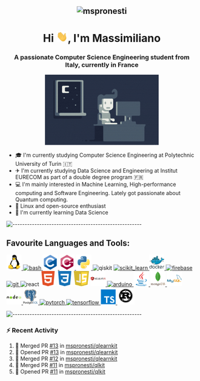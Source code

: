 <h2 align="center"><img src="https://komarev.com/ghpvc/?username=mspronesti&style=flat-square" alt="mspronesti" /></h2>

<h1 align="center">Hi <img src="https://raw.githubusercontent.com/ABSphreak/ABSphreak/master/gifs/Hi.gif" width="30px">, I'm Massimiliano </h1>
<h3 align="center">A passionate Computer Science Engineering student from Italy, currently in France </h3>
<p align="center">
  <img src="https://raw.githubusercontent.com/AVS1508/AVS1508/master/assets/Night-Coding.gif"/>
</p>

- 🎓 I'm currently studying Computer Science Engineering at Polytechnic University of Turin :it:
- ✈ I'm currently studying Data Science and Engineering at Institut EURECOM as part of a double degree program :fr:
- 💻  I'm mainly interested in Machine Learning, High-performance computing and Software Engineering. Lately got passionate about Quantum computing.
- :penguin: Linux and open-source enthusiast
- 🌱 I'm currently learning Data Science


![-----------------------------------------------------](https://raw.githubusercontent.com/andreasbm/readme/master/assets/lines/aqua.png)


## Favourite Languages and Tools:

<p align="left"> 
    
  <a href="https://www.linux.org/" target="_blank"> 
    <img src="https://raw.githubusercontent.com/devicons/devicon/master/icons/linux/linux-original.svg" alt="linux" width="40" height="40"/> 
  </a> 
  
  <a href="https://www.gnu.org/software/bash/" target="_blank"> 
    <img src="https://www.vectorlogo.zone/logos/gnu_bash/gnu_bash-icon.svg" alt="bash" width="40" height="40"/> 
  </a> 
  
  <a href="https://www.cprogramming.com/" target="_blank"> 
    <img src="https://raw.githubusercontent.com/devicons/devicon/master/icons/c/c-original.svg" alt="c" width="40" height="40"/>   </a> 
  
  <a href="https://www.w3schools.com/cpp/" target="_blank"> 
    <img src="https://raw.githubusercontent.com/devicons/devicon/master/icons/cplusplus/cplusplus-original.svg" alt="cplusplus" width="40" height="40"/> 
  </a> 
      <a href="https://www.python.org" target="_blank"> 
    <img src="https://raw.githubusercontent.com/devicons/devicon/master/icons/python/python-original.svg" alt="python" width="40" height="40"/> 
  </a> 
  
   <a>
   <img height="40" width="40" alt="qiskit" src="https://upload.wikimedia.org/wikipedia/commons/5/51/Qiskit-Logo.svg" />
  </a>
  
  <a href="https://scikit-learn.org/" target="_blank"> 
    <img src="https://upload.wikimedia.org/wikipedia/commons/0/05/Scikit_learn_logo_small.svg" alt="scikit_learn" width="40" height="40"/> 
  </a> 
  
  <a href="https://www.docker.com/" target="_blank"> 
    <img src="https://raw.githubusercontent.com/devicons/devicon/master/icons/docker/docker-original-wordmark.svg" alt="docker" width="40" height="40"/> 
  </a> 
  
  <a href="https://firebase.google.com/" target="_blank"> 
    <img src="https://www.vectorlogo.zone/logos/firebase/firebase-icon.svg" alt="firebase" width="40" height="40"/> 
  </a> 
  
  <a href="https://git-scm.com/" target="_blank"> 
    <img src="https://www.vectorlogo.zone/logos/git-scm/git-scm-icon.svg" alt="git" width="40" height="40"/> 
  </a> 
  <a>
    <img src="https://upload.wikimedia.org/wikipedia/commons/a/a7/React-icon.svg" alt="react" width="60" height="40"/>
  </a>
  <a>
    <img src="icons/html5.svg" height="40" width="40" alt="HTML" width="40px" height="40" />
 </a>
  
  <a>
     <img height="40" width="40" alt="CSS" width="26px" src="icons/css3.svg" />
 </a>
 
 <a>
   <img height="40" width="40" alt="JavaScript" width="26px" src="icons/js.svg" />
 </a>

  <a href="https://angular.io" target="_blank"> 
    <img src="https://raw.githubusercontent.com/devicons/devicon/master/icons/angularjs/angularjs-original-wordmark.svg" alt="angularjs" width="40" height="40"/> 
  </a> 
  
  <a href="https://www.arduino.cc/" target="_blank"> 
    <img src="https://cdn.worldvectorlogo.com/logos/arduino-1.svg" alt="arduino" width="40" height="40"/> 
  </a> 

  <a href="https://www.java.com" target="_blank"> 
    <img src="https://raw.githubusercontent.com/devicons/devicon/master/icons/java/java-original.svg" alt="java" width="40" height="40"/> 
  </a> 
  
   <a href="https://www.mongodb.com/" target="_blank">
     <img src="https://raw.githubusercontent.com/devicons/devicon/master/icons/mongodb/mongodb-original-wordmark.svg" alt="mongodb" width="40" height="40"/> 
  </a> 
  
  <a href="https://www.mysql.com/" target="_blank"> 
    <img src="https://raw.githubusercontent.com/devicons/devicon/master/icons/mysql/mysql-original-wordmark.svg" alt="mysql" width="40" height="40"/> 
  </a> 
  
 <a href="https://nodejs.org" target="_blank"> 
   <img src="https://raw.githubusercontent.com/devicons/devicon/master/icons/nodejs/nodejs-original-wordmark.svg" alt="nodejs" width="40" height="40"/>
 </a> 
  
 <a href="https://www.postgresql.org" target="_blank"> 
   <img src="https://raw.githubusercontent.com/devicons/devicon/master/icons/postgresql/postgresql-original-wordmark.svg" alt="postgresql" width="40" height="40"/> 
  </a> 
  
  
  <a href="https://pytorch.org/" target="_blank"> 
    <img src="https://www.vectorlogo.zone/logos/pytorch/pytorch-icon.svg" alt="pytorch" width="40" height="40"/> 
  </a> 
  
  <a href="https://www.tensorflow.org" target="_blank"> 
    <img src="https://www.vectorlogo.zone/logos/tensorflow/tensorflow-icon.svg" alt="tensorflow" width="40" height="40"/> 
  </a> 
  
  <a href="https://www.typescriptlang.org/" target="_blank"> 
    <img src="https://raw.githubusercontent.com/devicons/devicon/master/icons/typescript/typescript-original.svg" alt="typescript" width="40" height="40"/> 
  </a> 
  
  <a>
    <img height="45" width="45" alt="Rust" src="icons/rust.svg" />
  </a>  
</p>

![-----------------------------------------------------](https://raw.githubusercontent.com/andreasbm/readme/master/assets/lines/aqua.png)

### :zap: Recent Activity

<!--START_SECTION:activity-->
1. 🎉 Merged PR [#13](https://github.com/mspronesti/qlearnkit/pull/13) in [mspronesti/qlearnkit](https://github.com/mspronesti/qlearnkit)
2. 💪 Opened PR [#13](https://github.com/mspronesti/qlearnkit/pull/13) in [mspronesti/qlearnkit](https://github.com/mspronesti/qlearnkit)
3. 🎉 Merged PR [#12](https://github.com/mspronesti/qlearnkit/pull/12) in [mspronesti/qlearnkit](https://github.com/mspronesti/qlearnkit)
4. 🎉 Merged PR [#11](https://github.com/mspronesti/qlkit/pull/11) in [mspronesti/qlkit](https://github.com/mspronesti/qlkit)
5. 💪 Opened PR [#11](https://github.com/mspronesti/qlkit/pull/11) in [mspronesti/qlkit](https://github.com/mspronesti/qlkit)
<!--END_SECTION:activity-->

